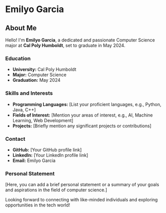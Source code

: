 # Emilyo Garcia

## About Me
Hello! I'm **Emilyo Garcia**, a dedicated and passionate Computer Science major at **Cal Poly Humboldt**, set to graduate in May 2024. 

### Education
- **University:** Cal Poly Humboldt
- **Major:** Computer Science
- **Graduation:** May 2024

### Skills and Interests
- **Programming Languages:** [List your proficient languages, e.g., Python, Java, C++]
- **Fields of Interest:** [Mention your areas of interest, e.g., AI, Machine Learning, Web Development]
- **Projects:** [Briefly mention any significant projects or contributions]

### Contact
- **GitHub:** [Your GitHub profile link]
- **LinkedIn:** [Your LinkedIn profile link]
- **Email:** Emilyo Garcia

### Personal Statement
[Here, you can add a brief personal statement or a summary of your goals and aspirations in the field of computer science.]

Looking forward to connecting with like-minded individuals and exploring opportunities in the tech world!

